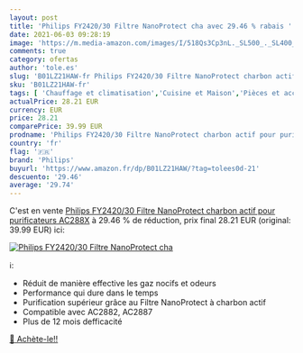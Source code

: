 ```yaml
---
layout: post
title: 'Philips FY2420/30 Filtre NanoProtect cha avec 29.46 % rabais '
date: 2021-06-03 09:28:19
image: 'https://m.media-amazon.com/images/I/518Qs3Cp3nL._SL500_._SL400_.jpg'
comments: true
category: ofertas
author: 'tole.es'
slug: 'B01LZ21HAW-fr Philips FY2420/30 Filtre NanoProtect charbon actif pour...'
sku: 'B01LZ21HAW-fr'
tags: [ 'Chauffage et climatisation','Cuisine et Maison','Pièces et accessoires de chauffage et climatisation','Pièces et accessoires pour purificateur dair','philips', ]
actualPrice: 28.21 EUR
currency: EUR
price: 28.21
comparePrice: 39.99 EUR
prodname: 'Philips FY2420/30 Filtre NanoProtect charbon actif pour purificateurs AC288X'
country: 'fr'
flag: '🇫🇷'
brand: 'Philips'
buyurl: 'https://www.amazon.fr/dp/B01LZ21HAW/?tag=tolees0d-21'
descuento: '29.46'
average: '29.74'
---
```


C'est en vente [Philips FY2420/30 Filtre NanoProtect charbon actif pour purificateurs AC288X](https://www.amazon.fr/dp/B01LZ21HAW/?tag=tolees0d-21)  à  29.46 % de réduction, prix final  28.21 EUR (original: 39.99 EUR) ici:

[![Philips FY2420/30 Filtre NanoProtect cha](https://m.media-amazon.com/images/I/518Qs3Cp3nL._SL500_._SL400_.jpg)](https://www.amazon.fr/dp/B01LZ21HAW/?tag=tolees0d-21)

ℹ️:

- Réduit de manière effective les gaz nocifs et odeurs
- Performance qui dure dans le temps
- Purification supérieur grâce au Filtre NanoProtect à charbon actif
- Compatible avec AC2882, AC2887
- Plus de 12 mois defficacité

[🛒 Achète-le!!](https://www.amazon.fr/dp/B01LZ21HAW/?tag=tolees0d-21)
